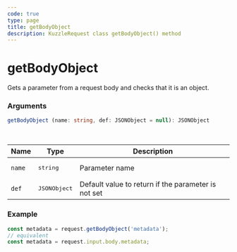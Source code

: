 ```yaml
---
code: true
type: page
title: getBodyObject
description: KuzzleRequest class getBodyObject() method
---
```


# getBodyObject

Gets a parameter from a request body and checks that it is an object.

### Arguments

```ts
getBodyObject (name: string, def: JSONObject = null): JSONObject
```

</br>

| Name   | Type              | Description    |
|--------|-------------------|----------------|
| `name` | <pre>string</pre> | Parameter name |
| `def` | <pre>JSONObject</pre> | Default value to return if the parameter is not set |


### Example

```ts
const metadata = request.getBodyObject('metadata');
// equivalent
const metadata = request.input.body.metadata;
```
